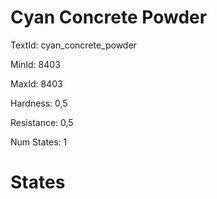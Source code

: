 # Cyan Concrete Powder

TextId: cyan_concrete_powder

MinId: 8403

MaxId: 8403

Hardness: 0,5

Resistance: 0,5


Num States: 1

# States
```

```